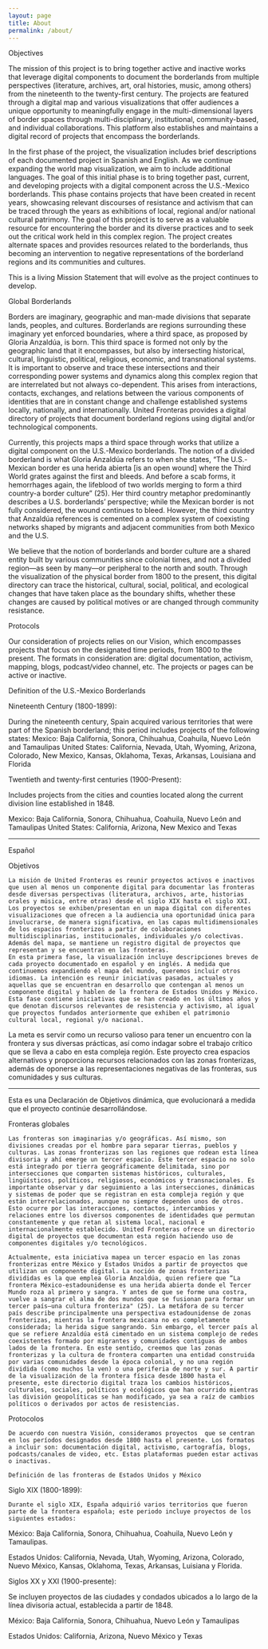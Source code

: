 ```yaml
---
layout: page
title: About
permalink: /about/
---
```


Objectives

The mission of this project is to bring together active and inactive works that leverage digital components to document the borderlands from multiple perspectives (literature, archives, art, oral histories, music, among others) from the nineteenth to the twenty-first century. The projects are featured through a digital map and various visualizations that offer audiences a unique opportunity to meaningfully engage in the multi-dimensional layers of border spaces through multi-disciplinary, institutional, community-based, and individual collaborations. This platform also establishes and maintains a digital record of projects that encompass the borderlands.

In the first phase of the project, the visualization includes brief descriptions of each documented project in Spanish and English. As we continue expanding the world map visualization, we aim to include additional languages. The goal of this initial phase is to bring together past, current, and developing projects with a digital component across the U.S.-Mexico borderlands. This phase contains projects that have been created in recent years, showcasing relevant discourses of resistance and activism that can be traced through the years as exhibitions of local, regional and/or national cultural patrimony.
The goal of this project is to serve as a valuable resource for encountering the border and its diverse practices and to seek out the critical work held in this complex region. The project creates alternate spaces and provides resources related to the borderlands, thus becoming an intervention to negative representations of the borderland regions and its communities and cultures.


This is a living Mission Statement that will evolve as the project continues to develop.


Global Borderlands


Borders are imaginary, geographic and man-made divisions that separate lands, peoples,
and cultures. Borderlands are regions surrounding these imaginary yet enforced boundaries, where a third space, as proposed by Gloria Anzaldúa, is born. This third space is formed not only by the geographic land that it encompasses, but also by intersecting historical, cultural, linguistic, political, religious, economic, and transnational systems. It is important to observe and trace these intersections and their corresponding power systems and dynamics along this complex region that are interrelated but not always co-dependent. This arises from interactions, contacts, exchanges, and relations between the various components of identities that are in constant change and challenge established systems locally, nationally, and internationally. United Fronteras provides a digital directory of projects that document borderland regions using digital and/or technological components.

Currently, this projects maps a third space through works that utilize a digital component
on the U.S.-Mexico borderlands. The notion of a divided borderland is what Gloria Anzaldúa refers to when she states, “The U.S.-Mexican border es una herida abierta [is an open wound] where the Third World grates against the first and bleeds. And before a scab forms, it hemorrhages again, the lifeblood of two worlds merging to form a third country-a border culture” (25). Her third country metaphor predominantly describes a U.S. borderlands’ perspective; while the Mexican border is not fully considered, the wound continues to bleed. However, the third country that Anzaldúa references is cemented on a complex system of coexisting networks shaped by migrants and adjacent communities from both Mexico and the U.S.

We believe that the notion of borderlands and border culture are a shared entity built by various communities since colonial times, and not a divided region—as seen by many—or peripheral to the north and south. Through the visualization of the physical border from 1800 to the present, this digital directory can trace the historical, cultural, social, political, and ecological changes that have taken place as the boundary shifts, whether these changes are caused by political motives or are changed through community resistance.


Protocols

Our consideration of projects relies on our Vision, which encompasses projects that focus on the designated time periods, from 1800 to the present. The formats in consideration are: digital documentation, activism, mapping, blogs, podcast/video channel, etc. The projects or pages can be active or inactive.

Definition of the U.S.-Mexico Borderlands

Nineteenth Century (1800-1899):

During the nineteenth century, Spain acquired various territories that were part of the Spanish borderland; this period includes projects of the following states:
Mexico: Baja California, Sonora, Chihuahua, Coahuila, Nuevo León and Tamaulipas
United States: California, Nevada, Utah, Wyoming, Arizona, Colorado, New Mexico, Kansas, Oklahoma, Texas, Arkansas, Louisiana and Florida


Twentieth and twenty-first centuries (1900-Present):

Includes projects from the cities and counties located along the current division line established in 1848.

Mexico: Baja California, Sonora, Chihuahua, Coahuila, Nuevo León and Tamaulipas
United States: California, Arizona, New Mexico and Texas


------------------------------------------------------------------------------------------------

Español

Objetivos

	La misión de United Fronteras es reunir proyectos activos e inactivos que usen al menos un componente digital para documentar las fronteras desde diversas perspectivas (literatura, archivos, arte, historias orales y música, entre otras) desde el siglo XIX hasta el siglo XXI. Los proyectos se exhiben/presentan en un mapa digital con diferentes visualizaciones que ofrecen a la audiencia una oportunidad única para involucrarse, de manera significativa, en las capas multidimensionales de los espacios fronterizos a partir de colaboraciones multidisciplinarias, institucionales, individuales y/o colectivas. Además del mapa, se mantiene un registro digital de proyectos que representan y se encuentran en las fronteras.
	En esta primera fase, la visualización incluye descripciones breves de cada proyecto documentado en español y en inglés. A medida que continuemos expandiendo el mapa del mundo, queremos incluir otros idiomas. La intención es reunir iniciativas pasadas, actuales y aquellas que se encuentran en desarrollo que contengan al menos un componente digital y hablen de la frontera de Estados Unidos y México. Esta fase contiene iniciativas que se han creado en los últimos años y que denotan discursos relevantes de resistencia y activismo, al igual que proyectos fundados anteriormente que exhiben el patrimonio cultural local, regional y/o nacional.

La meta es servir como un recurso valioso para tener un encuentro con la frontera y sus diversas prácticas, así como indagar sobre el trabajo crítico que se lleva a cabo en esta compleja región. Este proyecto crea espacios alternativos y proporciona recursos relacionados con las zonas fronterizas, además de oponerse a las representaciones negativas de las fronteras, sus comunidades y sus culturas.

***
Esta es una Declaración de Objetivos dinámica, que evolucionará a medida que el proyecto continúe desarrollándose.


Fronteras globales

	Las fronteras son imaginarias y/o geográficas. Así mismo, son divisiones creadas por el hombre para separar tierras, pueblos y culturas. Las zonas fronterizas son las regiones que rodean esta línea divisoria y ahí emerge un tercer espacio. Este tercer espacio no solo está integrado por tierra geográficamente delimitada, sino por intersecciones que comparten sistemas históricos, culturales, lingüísticos, políticos, religiosos, económicos y transnacionales. Es importante observar y dar seguimiento a las intersecciones, dinámicas y sistemas de poder que se registran en esta compleja región y que están interrelacionados, aunque no siempre dependen unos de otros. Esto ocurre por las interacciones, contactos, intercambios y relaciones entre los diversos componentes de identidades que permutan constantemente y que retan al sistema local, nacional e internacionalmente establecido. United Fronteras ofrece un directorio digital de proyectos que documentan esta región haciendo uso de componentes digitales y/o tecnológicos.

	Actualmente, esta iniciativa mapea un tercer espacio en las zonas fronterizas entre México y Estados Unidos a partir de proyectos que utilizan un componente digital. La noción de zonas fronterizas divididas es la que emplea Gloria Anzaldúa, quien refiere que “La frontera México-estadounidense es una herida abierta donde el Tercer Mundo roza al primero y sangra. Y antes de que se forme una costra, vuelve a sangrar el alma de dos mundos que se fusionan para formar un tercer país—una cultura fronteriza" (25). La metáfora de su tercer país describe principalmente una perspectiva estadounidense de zonas fronterizas, mientras la frontera mexicana no es completamente considerada; la herida sigue sangrando. Sin embargo, el tercer país al que se refiere Anzaldúa está cimentado en un sistema complejo de redes coexistentes formado por migrantes y comunidades contiguas de ambos lados de la frontera. En este sentido, creemos que las zonas fronterizas y la cultura de frontera comparten una entidad construida por varias comunidades desde la época colonial, y no una región dividida (como muchos la ven) o una periferia de norte y sur. A partir de la visualización de la frontera física desde 1800 hasta el presente, este directorio digital traza los cambios históricos, culturales, sociales, políticos y ecológicos que han ocurrido mientras las división geopolíticas se han modificado, ya sea a raíz de cambios políticos o derivados por actos de resistencias.  


Protocolos

	De acuerdo con nuestra Visión, consideramos proyectos  que se centran en los períodos designados desde 1800 hasta el presente. Los formatos a incluir son: documentación digital, activismo, cartografía, blogs, podcasts/canales de video, etc. Estas plataformas pueden estar activas o inactivas.

	Definición de las fronteras de Estados Unidos y México

Siglo XIX (1800-1899):

	Durante el siglo XIX, España adquirió varios territorios que fueron parte de la frontera española; este periodo incluye proyectos de los siguientes estados:

México: Baja California, Sonora, Chihuahua, Coahuila, Nuevo León y Tamaulipas.

Estados Unidos: California, Nevada, Utah, Wyoming, Arizona, Colorado,  Nuevo México, Kansas, Oklahoma, Texas, Arkansas, Luisiana y Florida.

Siglos XX y XXI (1900-presente):

Se incluyen proyectos de las ciudades y condados ubicados a lo largo de la línea divisoria actual, establecida a partir de 1848.

México: Baja California, Sonora, Chihuahua, Nuevo León y Tamaulipas

Estados Unidos: California, Arizona, Nuevo México y Texas
